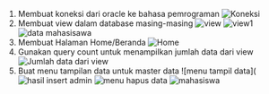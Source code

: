 1. Membuat koneksi dari oracle ke bahasa pemrograman
![Koneksi](https://user-images.githubusercontent.com/45525482/148081034-b1899cf1-959c-4759-87cc-58becea8f181.PNG)
2. Membuat view dalam database masing-masing
![view](https://user-images.githubusercontent.com/45525482/148081259-199f8a46-abe5-4912-978b-7741c171f68a.PNG)
![view1](https://user-images.githubusercontent.com/45525482/148081291-5fd54bd6-5ff3-49b3-8fbd-f2490a6a2301.PNG)
![data mahasisawa](https://user-images.githubusercontent.com/45525482/148081469-97cde446-201b-4baf-978f-e0275618fe57.PNG)
3. Membuat Halaman Home/Beranda
![Home](https://user-images.githubusercontent.com/45525482/148081560-03298e66-55b2-47cf-8e5b-ca8eccfb2340.PNG)
4. Gunakan query count untuk menampilkan jumlah data dari view
![Jumlah data dari view](https://user-images.githubusercontent.com/45525482/148081696-a4bddf54-3dc1-40d3-b4bb-348eed01e292.PNG)
5. Buat menu tampilan data untuk master data
![menu tampil data](![hasil insert admin](https://user-images.githubusercontent.com/45525482/148652815-a28f6c3c-3fe0-4d27-805c-c79608e7e910.PNG)
![menu hapus data](https://user-images.githubusercontent.com/45525482/148081901-89fc9e17-db30-40cd-8f9b-687e42ab354c.PNG)
![mahasiswa](https://user-images.githubusercontent.com/45525482/148652889-76193b74-b913-4f69-bbc1-c6a8cd2b42d3.PNG)


